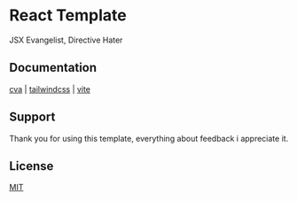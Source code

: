 
# React Template

JSX Evangelist, Directive Hater




## Documentation

[cva](https://cva.style/docs/installation) |
[tailwindcss](https://tailwindcss.com/docs/guides/vite) |
[vite](https://vitejs.dev/)




## Support

Thank you for using this template, everything about feedback i appreciate it.

## License

[MIT](https://choosealicense.com/licenses/mit/)

